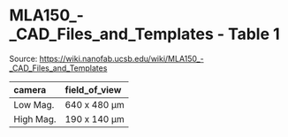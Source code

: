 # MLA150_-_CAD_Files_and_Templates - Table 1

Source: https://wiki.nanofab.ucsb.edu/wiki/MLA150_-_CAD_Files_and_Templates

| camera    | field_of_view   |
|:----------|:----------------|
| Low Mag.  | 640 x 480 µm    |
| High Mag. | 190 x 140 µm    |